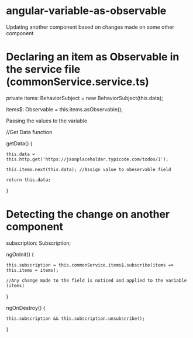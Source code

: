 # angular-variable-as-observable
Updating another component based on changes made on some other component


# Declaring an item as Observable in the service file (commonService.service.ts)

private items: BehaviorSubject<any> = new BehaviorSubject<any>(this.data);
  
items$: Observable<any> = this.items.asObservable();

Passing the values to the variable

//Get Data function

getData() {

    this.data = this.http.get('https://jsonplaceholder.typicode.com/todos/1');
    
    this.items.next(this.data); //Assign value to obeservable field
    
    return this.data;
    
}
  
# Detecting the change on another component
subscription: Subscription;

ngOnInit() {

    this.subscription = this.commonService.items$.subscribe(items => this.items = items);
    
    //Any change made to the field is noticed and applied to the variable (items)
    
}

ngOnDestroy() {

    this.subscription && this.subscription.unsubscribe();
    
}
  
